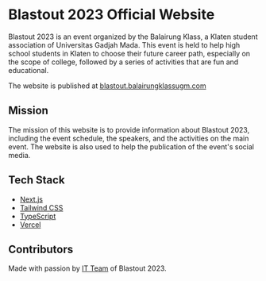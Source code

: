 # Blastout 2023 Official Website

Blastout 2023 is an event organized by the Balairung Klass, a Klaten student association of Universitas Gadjah Mada. This event is held to help high school students in Klaten to choose their future career path, especially on the scope of college, followed by a series of activities that are fun and educational.

The website is published at [blastout.balairungklassugm.com](https://blastout.balairungklassugm.com/)

## Mission

The mission of this website is to provide information about Blastout 2023, including the event schedule, the speakers, and the activities on the main event. The website is also used to help the publication of the event's social media.

## Tech Stack

- [Next.js](https://nextjs.org/)
- [Tailwind CSS](https://tailwindcss.com/)
- [TypeScript](https://www.typescriptlang.org/)
- [Vercel](https://vercel.com/)

## Contributors

Made with passion by [IT Team](https://github.com/Bravonoid/blastout-23/graphs/contributors) of Blastout 2023.
